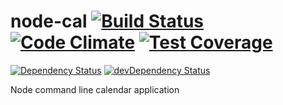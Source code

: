 # node-cal [![Build Status](https://travis-ci.org/johnwquarles/node-cal.svg?branch=master)](https://travis-ci.org/johnwquarles/node-cal) [![Code Climate](https://codeclimate.com/github/johnwquarles/node-cal/badges/gpa.svg)](https://codeclimate.com/github/johnwquarles/node-cal) [![Test Coverage](https://codeclimate.com/github/johnwquarles/node-cal/badges/coverage.svg)](https://codeclimate.com/github/johnwquarles/node-cal/coverage)

[![Dependency Status](https://david-dm.org/johnwquarles/node-cal.svg)](https://david-dm.org/johnwquarles/node-cal) [![devDependency Status](https://david-dm.org/johnwquarles/node-cal/dev-status.svg)](https://david-dm.org/johnwquarles/node-cal#info=devDependencies)

Node command line calendar application
